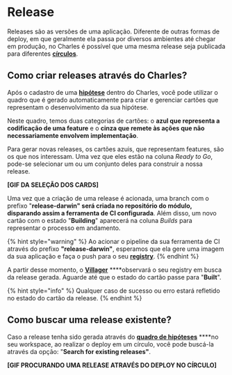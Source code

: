 # Release

Releases são as versões de uma aplicação. Diferente de outras formas de deploy, em que geralmente ela passa por diversos ambientes até chegar em produção, no Charles é possível que uma mesma release seja publicada para diferentes [**círculos**](https://docs.charlescd.io/referencia-1/circles). 

## Como criar releases através do Charles?

Após o cadastro de uma [**hipótese**](hipotese.md#como-criar-hipoteses) dentro do Charles, você pode utilizar o quadro que é gerado automaticamente para criar e gerenciar cartões que representam o desenvolvimento da sua hipótese.

Neste quadro, temos duas categorias de cartões: o **azul que representa a codificação de uma feature** e o **cinza que remete às ações que não necessariamente envolvem implementação**.

Para gerar novas releases, os cartões azuis, que representam features, são os que nos interessam. Uma vez que eles estão na coluna _Ready to Go_,  pode-se selecionar um ou um conjunto deles para construir a nossa release.

**\[GIF DA SELEÇÃO DOS CARDS\]**

Uma vez que a criação de uma release é acionada, uma branch com o prefixo "**release-darwin" será criada no repositório do módulo, disparando assim a ferramenta de CI configurada**. Além disso, um novo cartão com o estado "**Building**" aparecerá na coluna _Builds_ para representar o processo em andamento.

{% hint style="warning" %}
Ao acionar o pipeline da sua ferramenta de CI através do prefixo **"release-darwin"**, esperamos que ela gere uma imagem da sua aplicação e faça o push para o seu [**registry**](../primeiros-passsos/definindo-workspace/docker-registry.md).
{% endhint %}

A partir desse momento, o [**Villager**](https://github.com/ZupIT/charlescd/tree/master/villager) ****observará o seu registry em busca da release gerada. Aguarde até que o estado do cartão passe para "**Built**".

{% hint style="info" %}
Qualquer caso de sucesso ou erro estará refletido no estado do cartão da release.
{% endhint %}

## Como buscar uma release existente?

Caso a release tenha sido gerada através do [**quadro de hipóteses**](hipotese.md#gestao-do-board) ****no seu workspace, ao realizar o deploy em um círculo, você pode buscá-la através da opção: "**Search for existing releases"**. 

**\[GIF PROCURANDO UMA RELEASE ATRAVÉS DO DEPLOY NO CÍRCULO\]**

